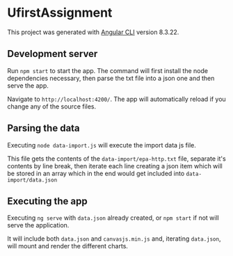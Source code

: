 # UfirstAssignment

This project was generated with [Angular CLI](https://github.com/angular/angular-cli) version 8.3.22.

## Development server

Run `npm start` to start the app. The command will first install the node dependencies necessary, then parse the txt file into a json one and then serve the app.

Navigate to `http://localhost:4200/`. The app will automatically reload if you change any of the source files.

## Parsing the data

Executing `node data-import.js` will execute the import data js file.

This file gets the contents of the `data-import/epa-http.txt` file, separate it's contents by line break, then iterate each line creating a json item which will be stored in an array which in the end would get included into `data-import/data.json`

## Executing the app

Executing `ng serve` with `data.json` already created, or `npm start` if not will serve the application.

It will include both `data.json` and `canvasjs.min.js` and, iterating `data.json`, will mount and render the different charts.